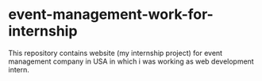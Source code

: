 # event-management-work-for-internship
This repository contains website (my internship project) for event management company in USA in which 
i was working as web development intern.


